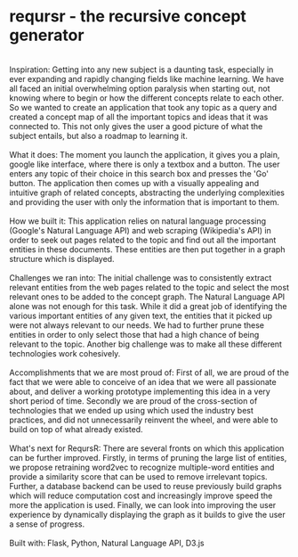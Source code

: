 # reqursr - the recursive concept generator

<br>
Inspiration: Getting into any new subject is a daunting task, especially in ever expanding and rapidly changing fields like machine learning. We have all faced an initial overwhelming option paralysis when starting out, not knowing where to begin or how the different concepts relate to each other. So we wanted to create an application that took any topic as a query and created a concept map of all the important topics and ideas that it was connected to. This not only gives the user a good picture of what the subject entails, but also a roadmap to learning it.
</br>

<br>
What it does: The moment you launch the application, it gives you a plain, google like interface, where there is only a textbox and a button. The user enters any topic of their choice in this search box and presses the 'Go' button. The application then comes up with a visually appealing and intuitive graph of related concepts, abstracting the underlying complexities and providing the user with only the information that is important to them.
</br>

<br>
How we built it: This application relies on natural language processing (Google's Natural Language API) and web scraping (Wikipedia's API) in order to seek out pages related to the topic and find out all the important entities in these documents. These entities are then put together in a graph structure which is displayed.
</br>

<br>
Challenges we ran into: The initial challenge was to consistently extract relevant entities from the web pages related to the topic and select the most relevant ones to be added to the concept graph. The Natural Language API alone was not enough for this task. While it did a great job of identifying the various important entities of any given text, the entities that it picked up were not always relevant to our needs. We had to further prune these entities in order to only select those that had a high chance of being relevant to the topic. Another big challenge was to make all these different technologies work cohesively.
</br>

<br>
Accomplishments that we are most proud of: First of all, we are proud of the fact that we were able to conceive of an idea that we were all passionate about, and deliver a working prototype implementing this idea in a very short period of time. Secondly we are proud of the cross-section of technologies that we ended up using which used the industry best practices, and did not unnecessarily reinvent the wheel, and were able to build on top of what already existed.
</br>

<br>
What's next for ReqursR: There are several fronts on which this application can be further improved. Firstly, in terms of pruning the large list of entities, we propose retraining word2vec to recognize multiple-word entities and provide a similarity score that can be used to remove irrelevant topics. Further, a database backend can be used to reuse previously build graphs which will reduce computation cost and increasingly improve speed the more the application is used. Finally, we can look into improving the user experience by dynamically displaying the graph as it builds to give the user a sense of progress.
</br>

<br>
Built with: Flask, Python, Natural Language API, D3.js
</br>

